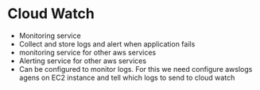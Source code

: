 # Cloud Watch
* Monitoring service
* Collect and store logs and alert when application fails
* monitoring service for other aws services
* Alerting service for other aws services
* Can be configured to monitor logs. For this we need configure awslogs agens on EC2 instance and tell which logs to send to cloud watch